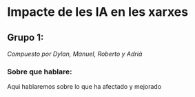 # Impacte de les IA en les xarxes
## Grupo 1:
_Compuesto por Dylan, Manuel, Roberto y Adrià_


### Sobre que hablare:
Aqui hablaremos sobre lo que ha afectado y mejorado
